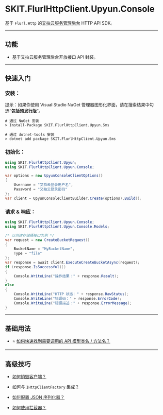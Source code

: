 ﻿# SKIT.FlurlHttpClient.Upyun.Console

基于 `Flurl.Http` 的[又拍云服务管理后台](https://api.upyun.com/doc/) HTTP API SDK。

---

## 功能

-   基于又拍云服务管理后台开放接口 API 封装。

---

## 快速入门

### 安装：

提示：如果你使用 Visual Studio NuGet 管理器图形化界面，请在搜索结果中勾选“**包括预发行版**”。

```shell
# 通过 NuGet 安装
> Install-Package SKIT.FlurlHttpClient.Upyun.Sms

# 通过 dotnet-tools 安装
> dotnet add package SKIT.FlurlHttpClient.Upyun.Sms
```

### 初始化：

```csharp
using SKIT.FlurlHttpClient.Upyun;
using SKIT.FlurlHttpClient.Upyun.Console;

var options = new UpyunConsoleClientOptions()
{
    Username = "又拍云登录用户名",
    Password = "又拍云登录密码"
};
var client = UpyunConsoleClientBuilder.Create(options).Build();
```

### 请求 & 响应：

```csharp
using SKIT.FlurlHttpClient.Upyun.Console;
using SKIT.FlurlHttpClient.Upyun.Console.Models;

/* 以创建存储桶接口为例 */
var request = new CreateBucketRequest()
{
    BucketName = "MyBucketName",
    Type = "file"
};
var response = await client.ExecuteCreateBucketAsync(request);
if (response.IsSuccessful())
{
    Console.WriteLine("操作结果：" + response.Result);
}
else
{
    Console.WriteLine("HTTP 状态：" + response.RawStatus);
    Console.WriteLine("错误码：" + response.ErrorCode);
    Console.WriteLine("错误描述：" + response.ErrorMessage);
}
```

---

## 基础用法

-   ⭐ [如何快速找到需要调用的 API 模型类名 / 方法名？](./Basic_ModelDefinition.md)

---

## 高级技巧

-   [如何销毁客户端？](./Advanced_Dispose.md)

-   [如何与 `IHttpClientFactory` 集成？](./Advanced_IHttpClientFactory.md)

-   [如何配置 JSON 序列化器？](./Advanced_JsonSerializer.md)

-   [如何使用拦截器？](./Advanced_Interceptor.md)
